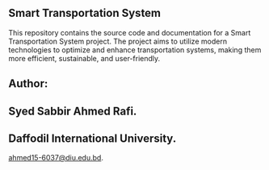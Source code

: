 Smart Transportation System
---------------------------
This repository contains the source code and documentation for a Smart Transportation System project.
The project aims to utilize modern technologies to optimize and enhance transportation systems, making them more efficient, sustainable, and user-friendly.

Author:
------
Syed Sabbir Ahmed Rafi.
--
Daffodil International University.
--
ahmed15-6037@diu.edu.bd.
